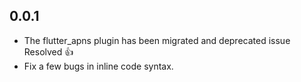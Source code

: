 ## 0.0.1

* The flutter_apns plugin has been migrated and deprecated issue Resolved 👍
* Fix a few bugs in inline code syntax.
